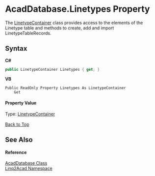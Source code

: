 # AcadDatabase.Linetypes Property 
 

The <a href="T_Linq2Acad_LinetypeContainer.md#LinetypeContainer-Class">LinetypeContainer</a> class provides access to the elements of the Linetype table and methods to create, add and import LinetypeTableRecords.

## Syntax

**C#**<br />
``` C#
public LinetypeContainer Linetypes { get; }
```

**VB**<br />
``` VB
Public ReadOnly Property Linetypes As LinetypeContainer
	Get
```


#### Property Value
Type: <a href="T_Linq2Acad_LinetypeContainer.md#LinetypeContainer-Class">LinetypeContainer</a>
<br/><br/><a href="#AcadDatabaseLinetypes-Property">Back to Top</a>

## See Also


#### Reference
<a href="T_Linq2Acad_AcadDatabase.md#AcadDatabase-Class">AcadDatabase Class</a><br /><a href="N_Linq2Acad.md#Linq2Acad-Namespace">Linq2Acad Namespace</a><br />
